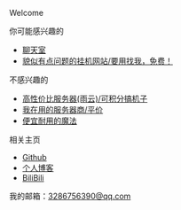 Welcome

你可能感兴趣的
*   [聊天室](https://hrqbbs.top)
*   [貌似有点问题的挂机网站/要用找我，免费！](https://api.rqnb.xyz)

不感兴趣的
*   [高性价比服务器(雨云)/可积分搞机子](https://www.rainyun.com/MjgxNjQ=_)
*   [我在用的服务器商/平价](https://www.hgidc.cn/aff/WGPBWRCI)
*   [便宜耐用的魔法](https://maomao.951888.cc/#/register?code=v0JMwY8v)

相关主页
*   [Github](https://github.com/Rq2004)
*   [个人博客](https://www.huangruiqi.com)
*   [BiliBili](https://space.bilibili.com/1456646170)

我的邮箱：3286756390@qq.com

<script async src="https://www.googletagmanager.com/gtag/js?id=UA-190316399-3"></script>
<script>
  window.dataLayer = window.dataLayer || [];
  function gtag(){dataLayer.push(arguments);}
  gtag('js', new Date());
  gtag('config', 'UA-190316399-3');
</script>
